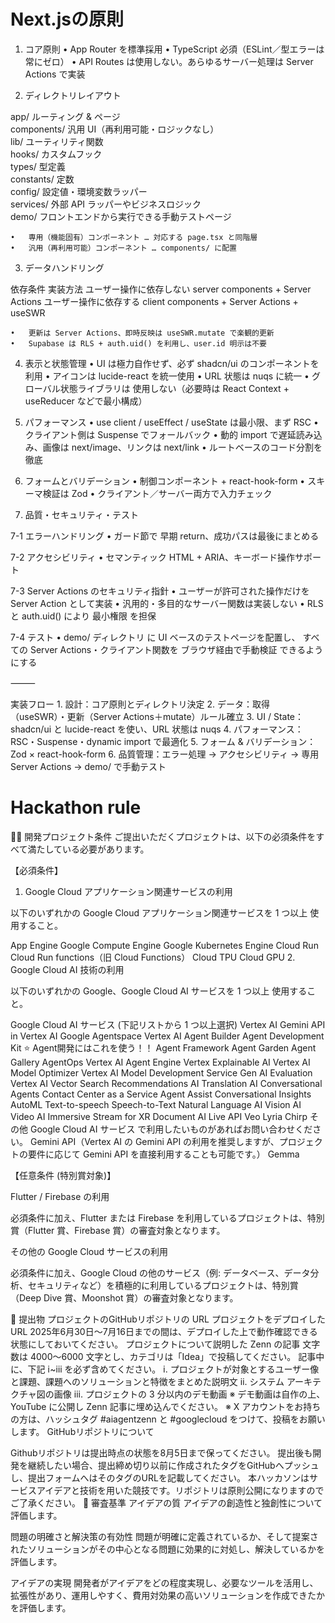 # Next.jsの原則

1. コア原則
	•	App Router を標準採用
	•	TypeScript 必須（ESLint／型エラーは常にゼロ）
	•	API Routes は使用しない。あらゆるサーバー処理は Server Actions で実装

2. ディレクトリレイアウト

app/         ルーティング & ページ  
components/  汎用 UI（再利用可能・ロジックなし）  
lib/         ユーティリティ関数  
hooks/       カスタムフック  
types/       型定義  
constants/   定数  
config/      設定値・環境変数ラッパー  
services/    外部 API ラッパーやビジネスロジック  
demo/        フロントエンドから実行できる手動テストページ

	•	専用（機能固有）コンポーネント … 対応する page.tsx と同階層
	•	汎用（再利用可能）コンポーネント … components/ に配置

3. データハンドリング

依存条件	実装方法
ユーザー操作に依存しない	server components + Server Actions
ユーザー操作に依存する	client components + Server Actions + useSWR

	•	更新は Server Actions、即時反映は useSWR.mutate で楽観的更新
	•	Supabase は RLS + auth.uid() を利用し、user.id 明示は不要

4. 表示と状態管理
	•	UI は極力自作せず、必ず shadcn/ui のコンポーネントを利用
	•	アイコンは lucide-react を統一使用
	•	URL 状態は nuqs に統一
	•	グローバル状態ライブラリは 使用しない（必要時は React Context + useReducer などで最小構成）

5. パフォーマンス
	•	use client / useEffect / useState は最小限、まず RSC
	•	クライアント側は Suspense でフォールバック
	•	動的 import で遅延読み込み、画像は next/image、リンクは next/link
	•	ルートベースのコード分割を徹底

6. フォームとバリデーション
	•	制御コンポーネント + react-hook-form
	•	スキーマ検証は Zod
	•	クライアント／サーバー両方で入力チェック

7. 品質・セキュリティ・テスト

7-1 エラーハンドリング
	•	ガード節で 早期 return、成功パスは最後にまとめる

7-2 アクセシビリティ
	•	セマンティック HTML + ARIA、キーボード操作サポート

7-3 Server Actions のセキュリティ指針
	•	ユーザーが許可された操作だけを Server Action として実装
	•	汎用的・多目的なサーバー関数は実装しない
	•	RLS と auth.uid() により 最小権限 を担保

7-4 テスト
	•	demo/ ディレクトリ に UI ベースのテストページを配置し、
すべての Server Actions・クライアント関数を ブラウザ経由で手動検証 できるようにする

⸻

実装フロー
	1.	設計：コア原則とディレクトリ決定
	2.	データ：取得（useSWR）・更新（Server Actions＋mutate）ルール確立
	3.	UI / State：shadcn/ui と lucide-react を使い、URL 状態は nuqs
	4.	パフォーマンス：RSC・Suspense・dynamic import で最適化
	5.	フォーム & バリデーション：Zod × react-hook-form
	6.	品質管理：エラー処理 → アクセシビリティ → 専用 Server Actions → demo/ で手動テスト


# Hackathon rule
👩‍💻 開発プロジェクト条件
ご提出いただくプロジェクトは、以下の必須条件をすべて満たしている必要があります。

【必須条件】

1. Google Cloud アプリケーション関連サービスの利用

以下のいずれかの Google Cloud アプリケーション関連サービスを 1 つ以上 使用すること。

App Engine
Google Compute Engine
Google Kubernetes Engine
Cloud Run
Cloud Run functions（旧 Cloud Functions）
Cloud TPU
Cloud GPU
2. Google Cloud AI 技術の利用

以下のいずれかの Google、Google Cloud AI サービスを 1 つ以上 使用すること。

Google Cloud AI サービス (下記リストから 1 つ以上選択)
Vertex AI
Gemini API in Vertex AI
Google Agentspace
Vertex AI Agent Builder
Agent Development Kit ⭐️ Agent開発にはこれを使う！！
Agent Framework
Agent Garden
Agent Gallery
AgentOps
Vertex AI Agent Engine
Vertex Explainable AI
Vertex AI Model Optimizer
Vertex AI Model Development Service
Gen AI Evaluation
Vertex AI Vector Search
Recommendations AI
Translation AI
Conversational Agents
Contact Center as a Service
Agent Assist
Conversational Insights
AutoML
Text-to-speech
Speech-to-Text
Natural Language AI
Vision AI
Video AI
Immersive Stream for XR
Document AI
Live API
Veo
Lyria
Chirp
その他 Google Cloud AI サービス で利用したいものがあればお問い合わせください。
Gemini API（Vertex AI の Gemini API の利用を推奨しますが、プロジェクトの要件に応じて Gemini API を直接利用することも可能です。）
Gemma

<!-- 
🔵 本プロジェクトで実際に使用しているサービス:
- Agent Development Kit (ADK) ⭐️ 
- Gemini API in Vertex AI
- Vision AI (Phase 2予定)

🔴 本プロジェクトで使用していないサービス:
- Speech-to-Text (音声機能削除により不要)
- Natural Language AI (ADK中心の方針により不要)
- Text-to-speech (音声機能削除により不要)
-->
【任意条件 (特別賞対象)】

Flutter / Firebase の利用

必須条件に加え、Flutter または Firebase を利用しているプロジェクトは、特別賞（Flutter 賞、Firebase 賞）の審査対象となります。

その他の Google Cloud サービスの利用

必須条件に加え、Google Cloud の他のサービス（例: データベース、データ分析、セキュリティなど）を積極的に利用しているプロジェクトは、特別賞（Deep Dive 賞、Moonshot 賞）の審査対象となります。

📄 提出物
プロジェクトのGitHubリポジトリの URL
プロジェクトをデプロイしたURL
2025年6月30日～7月16日までの間は、デプロイした上で動作確認できる状態にしておいてください。
プロジェクトについて説明した Zenn の記事
文字数は 4000～6000 文字とし、カテゴリは「Idea」で投稿してください。
記事中に、下記 ⅰ~ⅲ を必ず含めてください。
ⅰ. プロジェクトが対象とするユーザー像と課題、課題へのソリューションと特徴をまとめた説明文
ⅱ. システム アーキテクチャ図の画像
ⅲ. プロジェクトの 3 分以内のデモ動画
※ デモ動画は自作の上、YouTube に公開し Zenn 記事に埋め込んでください。
※ X アカウントをお持ちの方は、ハッシュタグ #aiagentzenn と #googlecloud をつけて、投稿をお願いします。
GitHubリポジトリについて

Githubリポジトリは提出時点の状態を8月5日まで保ってください。
提出後も開発を継続したい場合、提出締め切り以前に作成されたタグをGitHubへプッシュし、提出フォームへはそのタグのURLを記載してください。
本ハッカソンはサービスアイデアと技術を用いた競技です。リポジトリは原則公開になりますのでご了承ください。
📏 審査基準
アイデアの質
アイデアの創造性と独創性について評価します。

問題の明確さと解決策の有効性
問題が明確に定義されているか、そして提案されたソリューションがその中心となる問題に効果的に対処し、解決しているかを評価します。

アイデアの実現
開発者がアイデアをどの程度実現し、必要なツールを活用し、拡張性があり、運用しやすく、費用対効果の高いソリューションを作成できたかを評価します。